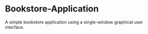 # Bookstore-Application
A simple bookstore application using a single-window graphical user interface.
